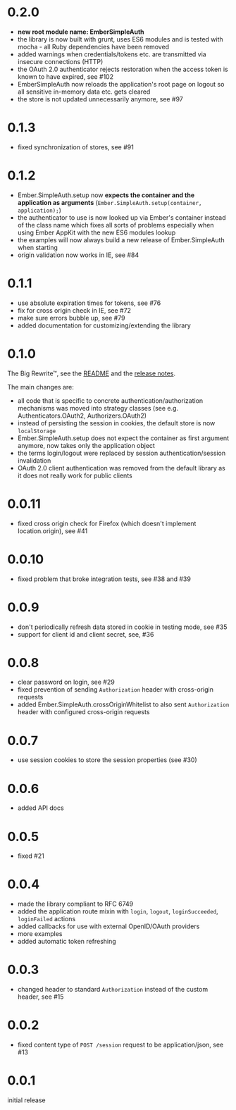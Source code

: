 # 0.2.0

* __new root module name: EmberSimpleAuth__
* the library is now built with grunt, uses ES6 modules and is tested with mocha - all Ruby dependencies have been removed
* added warnings when credentials/tokens etc. are transmitted via insecure connections (HTTP)
* the OAuth 2.0 authenticator rejects restoration when the access token is known to have expired, see #102
* EmberSimpleAuth now reloads the application's root page on logout so all sensitive in-memory data etc. gets cleared
* the store is not updated unnecessarily anymore, see #97

# 0.1.3

* fixed synchronization of stores, see #91

# 0.1.2

* Ember.SimpleAuth.setup now **expects the container and the application as arguments** (`Ember.SimpleAuth.setup(container, application);`)
* the authenticator to use is now looked up via Ember's container instead of the class name which fixes all sorts of problems especially when using Ember AppKit with the new ES6 modules lookup
* the examples will now always build a new release of Ember.SimpleAuth when starting
* origin validation now works in IE, see #84

# 0.1.1

* use absolute expiration times for tokens, see #76
* fix for cross origin check in IE, see #72
* make sure errors bubble up, see #79
* added documentation for customizing/extending the library

# 0.1.0

The Big Rewrite™, see the [README](https://github.com/simplabs/ember-simple-auth#readme) and the [release notes](https://github.com/simplabs/ember-simple-auth/releases/tag/0.1.0).

The main changes are:

* all code that is specific to concrete authentication/authorization mechanisms was moved into strategy classes (see e.g. Authenticators.OAuth2, Authorizers.OAuth2)
* instead of persisting the session in cookies, the default store is now `localStorage`
* Ember.SimpleAuth.setup does not expect the container as first argument anymore, now takes only the application object
* the terms login/logout were replaced by session authentication/session invalidation
* OAuth 2.0 client authentication was removed from the default library as it does not really work for public clients

# 0.0.11

* fixed cross origin check for Firefox (which doesn't implement location.origin), see #41

# 0.0.10

* fixed problem that broke integration tests, see #38 and #39

# 0.0.9

* don't periodically refresh data stored in cookie in testing mode, see #35
* support for client id and client secret, see, #36

# 0.0.8

* clear password on login, see #29
* fixed prevention of sending `Authorization` header with cross-origin requests
* added Ember.SimpleAuth.crossOriginWhitelist to also sent `Authorization` header with configured cross-origin requests

# 0.0.7

* use session cookies to store the session properties (see #30)

# 0.0.6

* added API docs

# 0.0.5

* fixed #21

# 0.0.4

* made the library compliant to RFC 6749
* added the application route mixin with `login`, `logout`, `loginSucceeded`,
  `loginFailed` actions
* added callbacks for use with external OpenID/OAuth providers
* more examples
* added automatic token refreshing

# 0.0.3

* changed header to standard `Authorization` instead of the custom header, see
  #15

# 0.0.2

* fixed content type of `POST /session` request to be application/json, see #13

# 0.0.1

initial release
